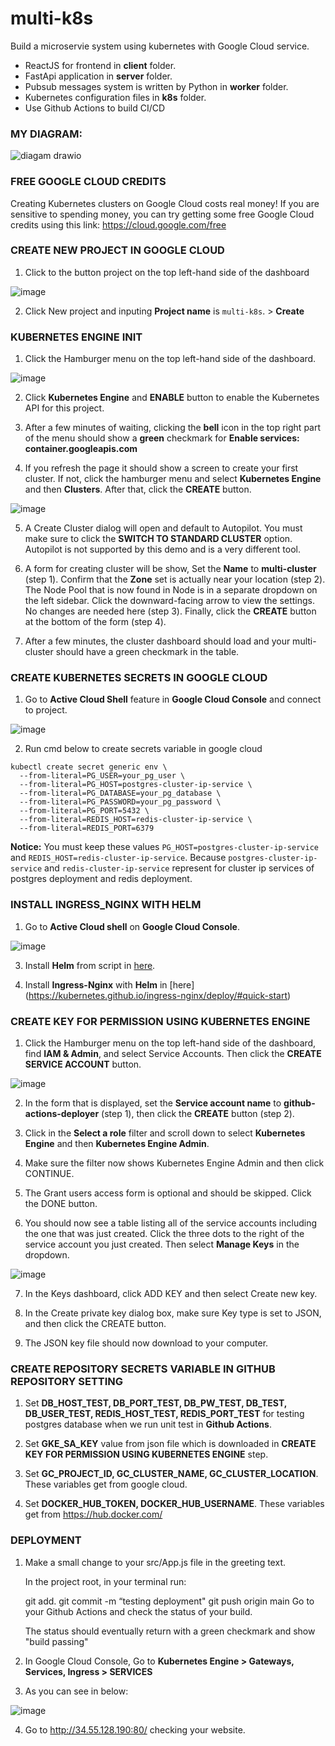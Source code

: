# multi-k8s
Build a microservie system using kubernetes with Google Cloud service.
- ReactJS for frontend in **client** folder.
- FastApi application in **server** folder.
- Pubsub messages system is written by Python in **worker** folder.
- Kubernetes configuration files in **k8s** folder.
- Use Github Actions to build CI/CD
  
### MY DIAGRAM:

![diagam drawio](https://github.com/user-attachments/assets/9746ffb5-63a4-4fa6-8733-9213ac14b53f)

### FREE GOOGLE CLOUD CREDITS

Creating Kubernetes clusters on Google Cloud costs real money! If you are sensitive to spending money, you can try getting some free Google Cloud credits using this link:
https://cloud.google.com/free

### CREATE NEW PROJECT IN GOOGLE CLOUD

1. Click to the button project on the top left-hand side of the dashboard

![image](https://github.com/user-attachments/assets/929c43d5-f7d9-4b61-932e-b4250544aa28)

2. Click New project and inputing **Project name** is ```multi-k8s```. > **Create**

### KUBERNETES ENGINE INIT

1. Click the Hamburger menu on the top left-hand side of the dashboard.

![image](https://github.com/user-attachments/assets/1f53e518-7b05-417d-a701-913e2ae5a1ab)

2. Click **Kubernetes Engine** and **ENABLE** button to enable the Kubernetes API for this project.

3. After a few minutes of waiting, clicking the **bell** icon in the top right part of the menu should show a **green** checkmark for **Enable services: container.googleapis.com**

4. If you refresh the page it should show a screen to create your first cluster. If not, click the hamburger menu and select **Kubernetes Engine** and then **Clusters**. After that, click the **CREATE** button. 

![image](https://github.com/user-attachments/assets/5215fb63-d864-4bfb-a2fc-f88ba6204458)

5. A Create Cluster dialog will open and default to Autopilot. You must make sure to click the **SWITCH TO STANDARD CLUSTER** option. Autopilot is not supported by this demo and is a very different tool.

6. A form for creating cluster will be show, Set the **Name** to **multi-cluster** (step 1). Confirm that the **Zone** set is actually near your location (step 2). The Node Pool that is now found in Node is in a separate dropdown on the left sidebar. Click the downward-facing arrow to view the settings. No changes are needed here (step 3). Finally, click the **CREATE** button at the bottom of the form (step 4).

7. After a few minutes, the cluster dashboard should load and your multi-cluster should have a green checkmark in the table.

### CREATE KUBERNETES SECRETS IN GOOGLE CLOUD

1. Go to **Active Cloud Shell** feature in **Google Cloud Console** and connect to project.

![image](https://github.com/user-attachments/assets/6f716474-6d5e-40d1-b92b-c38852a1cb3c)


2. Run cmd below to create secrets variable in google cloud

```
kubectl create secret generic env \
  --from-literal=PG_USER=your_pg_user \
  --from-literal=PG_HOST=postgres-cluster-ip-service \
  --from-literal=PG_DATABASE=your_pg_database \
  --from-literal=PG_PASSWORD=your_pg_password \
  --from-literal=PG_PORT=5432 \
  --from-literal=REDIS_HOST=redis-cluster-ip-service \
  --from-literal=REDIS_PORT=6379
```
  **Notice:** You must keep these values ```PG_HOST=postgres-cluster-ip-service``` and ```REDIS_HOST=redis-cluster-ip-service```. Because ```postgres-cluster-ip-service``` and ```redis-cluster-ip-service``` represent for cluster ip services of postgres deployment and redis deployment.

### INSTALL INGRESS_NGINX WITH HELM

1. Go to **Active Cloud shell** on **Google Cloud Console**.

![image](https://github.com/user-attachments/assets/33dd6995-2116-42f2-b11d-bda7700d4388)

 
3. Install **Helm** from script in [here](https://helm.sh/docs/intro/install/).

4. Install **Ingress-Nginx** with **Helm** in [here] (https://kubernetes.github.io/ingress-nginx/deploy/#quick-start)


### CREATE KEY FOR PERMISSION USING KUBERNETES ENGINE

1. Click the Hamburger menu on the top left-hand side of the dashboard, find **IAM & Admin**, and select Service Accounts. Then click the **CREATE SERVICE ACCOUNT** button.

![image](https://github.com/user-attachments/assets/315c0cde-a9f0-4ead-b36c-3f7510fc3a28)

2. In the form that is displayed, set the **Service account name** to **github-actions-deployer** (step 1), then click the **CREATE** button (step 2).

3. Click in the **Select a role** filter and scroll down to select **Kubernetes Engine** and then **Kubernetes Engine Admin**.

4. Make sure the filter now shows Kubernetes Engine Admin and then click CONTINUE.

5. The Grant users access form is optional and should be skipped. Click the DONE button.

6. You should now see a table listing all of the service accounts including the one that was just created. Click the three dots to the right of the service account you just created. Then select **Manage Keys** in the dropdown.

![image](https://github.com/user-attachments/assets/b6b4c2c2-7b62-45db-9670-f8da116af0b3)

7. In the Keys dashboard, click ADD KEY and then select Create new key.

8. In the Create private key dialog box, make sure Key type is set to JSON, and then click the CREATE button.

9.  The JSON key file should now download to your computer.

### CREATE REPOSITORY SECRETS VARIABLE IN GITHUB REPOSITORY SETTING

1. Set **DB_HOST_TEST, DB_PORT_TEST, DB_PW_TEST, DB_TEST, DB_USER_TEST, REDIS_HOST_TEST, REDIS_PORT_TEST** for testing postgres database when we run unit test in **Github Actions**.

2. Set **GKE_SA_KEY** value from json file which is downloaded in **CREATE KEY FOR PERMISSION USING KUBERNETES ENGINE** step.

3. Set **GC_PROJECT_ID, GC_CLUSTER_NAME, GC_CLUSTER_LOCATION**. These variables get from google cloud.

4. Set **DOCKER_HUB_TOKEN, DOCKER_HUB_USERNAME**. These variables get from https://hub.docker.com/

### DEPLOYMENT

1. Make a small change to your src/App.js file in the greeting text.

    In the project root, in your terminal run:
    
    git add.
    git commit -m “testing deployment"
    git push origin main
    Go to your Github Actions and check the status of your build.
    
    The status should eventually return with a green checkmark and show "build passing"

2. In Google Cloud Console, Go to **Kubernetes Engine > Gateways, Services, Ingress > SERVICES**

3. As you can see in below:

![image](https://github.com/user-attachments/assets/99c339dc-100e-446f-a3da-0316ee4115e5)

4. Go to http://34.55.128.190:80/ checking your website.
